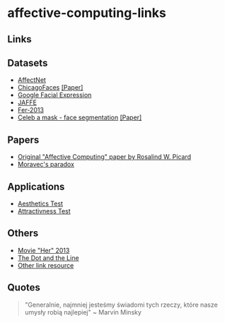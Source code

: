 # affective-computing-links

## Links

## Datasets
- [AffectNet](http://mohammadmahoor.com/affectnet/)
- [ChicagoFaces](https://www.chicagofaces.org/) [[Paper]](https://link.springer.com/content/pdf/10.3758/s13428-014-0532-5.pdf)
- [Google Facial Expression](https://research.google/tools/datasets/google-facial-expression/)
- [JAFFE](https://zenodo.org/record/3451524)
- [Fer-2013](https://www.kaggle.com/datasets/deadskull7/fer2013)
- [Celeb a mask - face segmentation](https://paperswithcode.com/dataset/celebamask-hq) [[Paper]](https://arxiv.org/pdf/1907.11922.pdf)

## Papers
- [Original "Affective Computing" paper by Rosalind W. Picard](https://affect.media.mit.edu/pdfs/95.picard.pdf)
- [Moravec's paradox](https://pl.wikipedia.org/wiki/Paradoks_Moraveca)

## Applications
- [Aesthetics Test](https://aestheticstest.com/)
- [Attractivness Test](https://attractivenesstest.com/)

## Others
- [Movie "Her" 2013](https://www.imdb.com/title/tt1798709/)
- [The Dot and the Line](https://www.youtube.com/watch?v=D_QhIVYlcmE)
- [Other link resource](https://github.com/AmrMKayid/awesome-affective-computing)

## Quotes
> "Generalnie, najmniej jesteśmy świadomi tych rzeczy, które nasze umysły robią najlepiej" ~ Marvin Minsky
